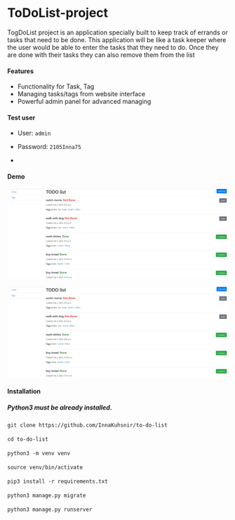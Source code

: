 #  ToDoList-project
TogDoList project is an application specially built to keep track of errands or tasks that need to be done. This application will be like a task keeper where the user would be able to enter the tasks that they need to do. Once they are done with their tasks they can also remove them from the list


#### Features

* Functionality for Task, Tag
* Managing tasks/tags  from website interface
* Powerful admin panel for advanced managing

#### Test user

* User: `admin`

* Password: `2105Inna75`
* 
#### Demo
![ToDoList_project](static/img/photo_5415720814571013236_w.jpg)

![ToDoList_project](static/img/photo_5415720814571013236_w.jpg)

#### Installation
##### Python3 must be already installed.

```
git clone https://github.com/InnaKuhsnir/to-do-list

cd to-do-list

python3 -m venv venv

source venv/bin/activate

pip3 install -r requirements.txt

python3 manage.py migrate

python3 manage.py runserver 
```
